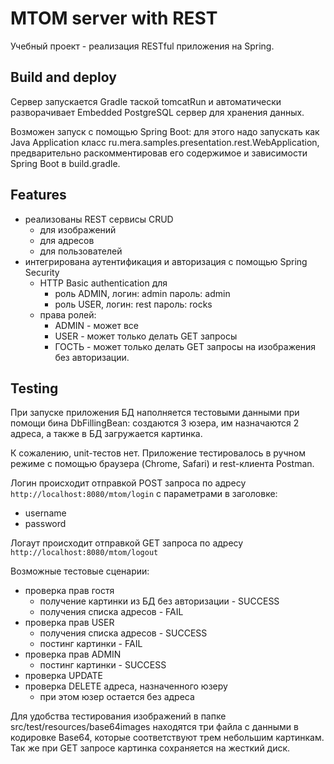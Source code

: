 # MTOM server with REST

Учебный проект - реализация RESTful приложения на Spring.

## Build and deploy

Сервер запускается Gradle таской tomcatRun и автоматически разворачивает Embedded PostgreSQL сервер для хранения данных. 

Возможен запуск с помощью Spring Boot: для этого надо запускать как Java Application класс ru.mera.samples.presentation.rest.WebApplication, предварительно раскомментировав его содержимое и зависимости Spring Boot в build.gradle.

## Features

* реализованы REST сервисы CRUD
  * для изображений
  * для адресов
  * для пользователей
* интегрирована аутентификация и авторизация с помощью Spring Security
  * HTTP Basic authentication для
    * роль ADMIN, логин: admin пароль: admin
    * роль USER,  логин: rest  пароль: rocks
  * права ролей:
    * ADMIN - может все
    * USER - может только делать GET запросы
    * ГОСТЬ - может только делать GET запросы на изображения без авторизации.

## Testing

При запуске приложения БД наполняется тестовыми данными при помощи бина  DbFillingBean: создаются 3 юзера, им назначаются 2 адреса, а также в БД загружается картинка.

К сожалению, unit-тестов нет. Приложение тестировалось в ручном режиме с помощью браузера (Chrome, Safari) и rest-клиента Postman.

Логин происходит отправкой POST запроса по адресу `http://localhost:8080/mtom/login` c параметрами в заголовке:
* username
* password

Логаут происходит отправкой GET запроса по адресу `http://localhost:8080/mtom/logout`

Возможные тестовые сценарии:

* проверка прав гостя
  * получение картинки из БД без авторизации - SUCCESS
  * получения списка адресов - FAIL
* проверка прав USER
  * получения списка адресов - SUCCESS 
  * постинг картинки - FAIL 
* проверка прав ADMIN
  * постинг картинки - SUCCESS 
* проверка UPDATE
* проверка DELETE адреса, назначенного юзеру
  * при этом юзер остается без адреса


Для удобства тестирования изображений в папке src/test/resources/base64images находятся три файла с данными в кодировке Base64, которые соответствуют трем небольшим картинкам. Так же при GET запросе картинка сохраняется на жесткий диск.

